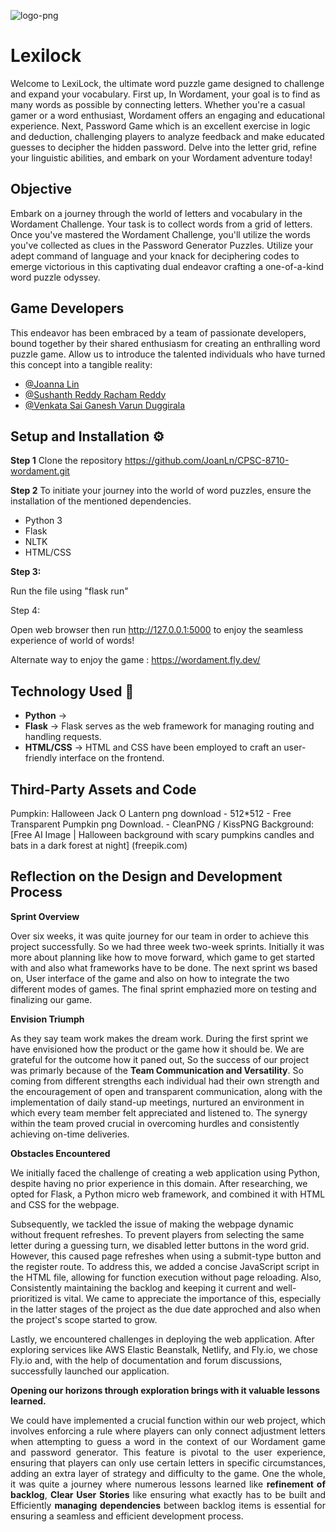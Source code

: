 

![logo-png](https://github.com/JoanLn/CPSC-8710-wordament/assets/65409705/752c1ee5-ec38-477a-b090-f38b76887c58)



# **Lexilock**

Welcome to LexiLock, the ultimate word puzzle game designed to challenge and expand your vocabulary. First up, In Wordament, your goal is to find as many words as possible by connecting letters. Whether you're a casual gamer or a word enthusiast, Wordament offers an engaging and educational experience. Next, Password Game which is an excellent exercise in logic and deduction, challenging players to analyze feedback and make educated guesses to decipher the hidden password.
Delve into the letter grid, refine your linguistic abilities, and embark on your Wordament adventure today!

## Objective

 Embark on a journey through the world of letters and vocabulary in the Wordament Challenge. Your task is to collect words from a grid of letters. Once you've mastered the Wordament Challenge, you'll utilize the words you've collected as clues in the Password Generator Puzzles. Utilize your adept command of language and your knack for deciphering codes to emerge victorious in this captivating dual endeavor crafting a one-of-a-kind word puzzle odyssey.
## Game Developers
This endeavor has been embraced by a team of passionate developers, bound together by their shared enthusiasm for creating an enthralling word puzzle game. Allow us to introduce the talented individuals who have turned this concept into a tangible reality:

- [@Joanna Lin](https://github.com/JoanLn)
- [@Sushanth Reddy Racham Reddy](https://github.com/sushanth-0)
- [@Venkata Sai Ganesh Varun Duggirala](https://github.com/DVSG09)



## Setup and Installation ⚙

**Step 1** 
Clone the repository
https://github.com/JoanLn/CPSC-8710-wordament.git

**Step 2**
To initiate your journey into the world of word puzzles, ensure the installation of the mentioned dependencies.

- Python 3
- Flask
- NLTK
- HTML/CSS

**Step 3:** 

 Run the file using "flask run"

 Step 4:

Open web browser then run http://127.0.0.1:5000 to enjoy the seamless experience of world of words!

Alternate way to enjoy the game : https://wordament.fly.dev/
## Technology Used 💾

- **Python** -> 
- **Flask** -> Flask serves as the web framework for managing routing and handling requests.
- **HTML/CSS** -> HTML and CSS have been employed to craft an user-friendly interface on the frontend.





## Third-Party Assets and Code
Pumpkin: Halloween Jack O Lantern png download - 512*512 - Free Transparent Pumpkin png Download. - CleanPNG / KissPNG 
Background: [Free AI Image | Halloween background with scary pumpkins candles and bats in a dark forest at night] (freepik.com)
## Reflection on the Design and Development Process

**Sprint Overview** 

Over six weeks, it was quite journey for our team in order to achieve this project successfully. So we had three week two-week sprints. Initially it was more about planning like how to move forward, which game to get started with and also what frameworks have to be done. The next sprint ws based on, User interface of the game and also on how to integrate the two different modes of games. The final sprint emphazied more on testing and finalizing our game. 

**Envision Triumph**   

As they say team work makes the dream work. During the first sprint we have envisioned how the product or the game how it should be. We are grateful for the outcome how it paned out, So the success of our project was primarly because of the **Team Communication and Versatility**. So coming from different strengths each individual had their own strength and the encouragement of open and transparent communication, along with the implementation of daily stand-up meetings, nurtured an environment in which every team member felt appreciated and listened to. The synergy within the team proved crucial in overcoming hurdles and consistently achieving on-time deliveries.

**Obstacles Encountered**

We initially faced the challenge of creating a web application using Python, despite having no prior experience in this domain. After researching, we opted for Flask, a Python micro web framework, and combined it with HTML and CSS for the webpage.

Subsequently, we tackled the issue of making the webpage dynamic without frequent refreshes. To prevent players from selecting the same letter during a guessing turn, we disabled letter buttons in the word grid. However, this caused page refreshes when using a submit-type button and the register route. To address this, we added a concise JavaScript script in the HTML file, allowing for function execution without page reloading. Also, Consistently maintaining the backlog and keeping it current and well-prioritized is vital. We came to appreciate the importance of this, especially in the latter stages of the project as the due date approched and also when the project's scope started to grow.

Lastly, we encountered challenges in deploying the web application. After exploring services like AWS Elastic Beanstalk, Netlify, and Fly.io, we chose Fly.io and, with the help of documentation and forum discussions, successfully launched our application.

**Opening our horizons through exploration brings with it valuable lessons learned.**   
<div style="text-align: justify;">

We could have implemented a crucial function within our web project, which involves enforcing a rule where players can only connect adjustment letters when attempting to guess a word in the context of our Wordament game and password generator. This feature is pivotal to the user experience, ensuring that players can only use certain letters in specific circumstances, adding an extra layer of strategy and difficulty to the game.
  One the whole, it was quite a journey where numerous lessons learned like **refinement of backlog**, **Clear User Stories** like ensuring what exactly has to be built and Efficiently **managing dependencies** between backlog items is essential for ensuring a seamless and efficient development process.
</div>
